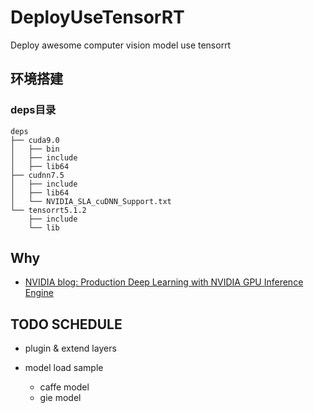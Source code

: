 # DeployUseTensorRT
Deploy awesome computer vision model use tensorrt

## 环境搭建

### deps目录
```
deps
├── cuda9.0
│   ├── bin
│   ├── include
│   ├── lib64
├── cudnn7.5
│   ├── include
│   ├── lib64
│   └── NVIDIA_SLA_cuDNN_Support.txt
└── tensorrt5.1.2
    ├── include
    └── lib
```

## Why

- [NVIDIA blog: Production Deep Learning with NVIDIA GPU Inference Engine](https://devblogs.nvidia.com/production-deep-learning-nvidia-gpu-inference-engine/)


## TODO SCHEDULE

- plugin & extend layers

- model load sample
  - caffe model
  - gie model
